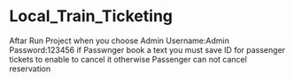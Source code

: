 # Local_Train_Ticketing
Aftar Run Project when you choose Admin 
Username:Admin
Password:123456
if Passwnger book a text you must save ID for passenger tickets to enable to cancel it
otherwise Passenger can not cancel reservation

